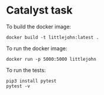 # Catalyst task

To build the docker image:

```
docker build -t littlejohn:latest .
```

To run the docker image:

```
docker run -p 5000:5000 littlejohn
```

To run the tests:

```
pip3 install pytest
pytest -v
```
